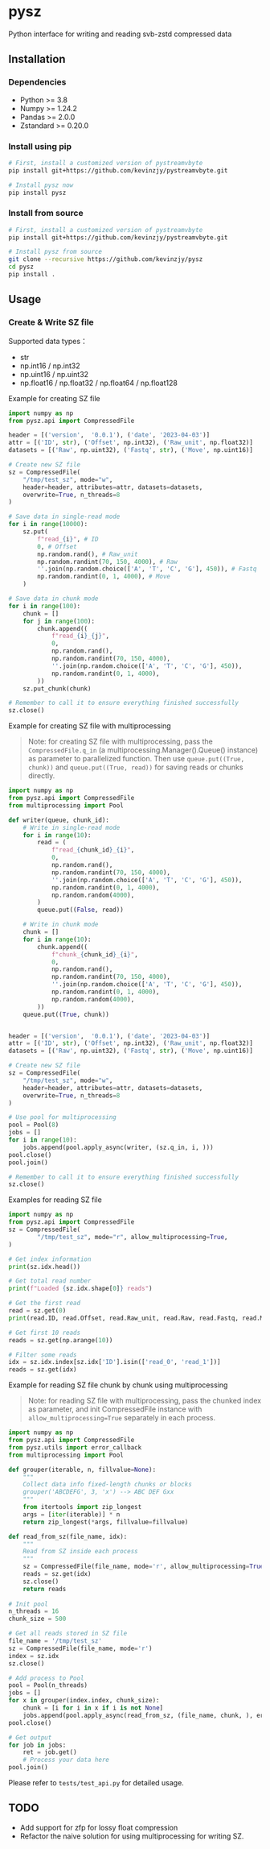 # pysz
Python interface for writing and reading svb-zstd compressed data

## Installation

### Dependencies

- Python >= 3.8
- Numpy >= 1.24.2
- Pandas >= 2.0.0
- Zstandard >= 0.20.0

### Install using pip

```bash
# First, install a customized version of pystreamvbyte
pip install git+https://github.com/kevinzjy/pystreamvbyte.git

# Install pysz now
pip install pysz
```

### Install from source

```bash
# First, install a customized version of pystreamvbyte
pip install git+https://github.com/kevinzjy/pystreamvbyte.git

# Install pysz from source
git clone --recursive https://github.com/kevinzjy/pysz
cd pysz
pip install .
```

## Usage

### Create & Write SZ file 

Supported data types：

- str
- np.int16 / np.int32
- np.uint16 / np.uint32
- np.float16 / np.float32 / np.float64 / np.float128

Example for creating SZ file

```python
import numpy as np
from pysz.api import CompressedFile

header = [('version',  '0.0.1'), ('date', '2023-04-03')]
attr = [('ID', str), ('Offset', np.int32), ('Raw_unit', np.float32)]
datasets = [('Raw', np.uint32), ('Fastq', str), ('Move', np.uint16)]

# Create new SZ file
sz = CompressedFile(
    "/tmp/test_sz", mode="w",
    header=header, attributes=attr, datasets=datasets,
    overwrite=True, n_threads=8
)

# Save data in single-read mode 
for i in range(10000):
    sz.put(
        f"read_{i}", # ID
        0, # Offset
        np.random.rand(), # Raw_unit
        np.random.randint(70, 150, 4000), # Raw
        ''.join(np.random.choice(['A', 'T', 'C', 'G'], 450)), # Fastq
        np.random.randint(0, 1, 4000), # Move
    )

# Save data in chunk mode
for i in range(100):
    chunk = []
    for j in range(100):
        chunk.append((
            f"read_{i}_{j}",
            0,
            np.random.rand(),
            np.random.randint(70, 150, 4000),
            ''.join(np.random.choice(['A', 'T', 'C', 'G'], 450)),
            np.random.randint(0, 1, 4000),
        ))   
    sz.put_chunk(chunk)

# Remember to call it to ensure everything finished successfully
sz.close()
```

Example for creating SZ file with multiprocessing

> Note: for creating SZ file with multiprocessing, pass the `CompressedFile.q_in` (a multiprocessing.Manager().Queue() instance)
> as parameter to parallelized function. Then use `queue.put((True, chunk))` and `queue.put((True, read))` for saving reads
> or chunks directly.

```python
import numpy as np
from pysz.api import CompressedFile
from multiprocessing import Pool

def writer(queue, chunk_id):
    # Write in single-read mode
    for i in range(10):
        read = (
            f"read_{chunk_id}_{i}",
            0,
            np.random.rand(),
            np.random.randint(70, 150, 4000),
            ''.join(np.random.choice(['A', 'T', 'C', 'G'], 450)),
            np.random.randint(0, 1, 4000),
            np.random.random(4000),
        )
        queue.put((False, read))

    # Write in chunk mode
    chunk = []
    for i in range(10):
        chunk.append((
            f"chunk_{chunk_id}_{i}",
            0,
            np.random.rand(),
            np.random.randint(70, 150, 4000),
            ''.join(np.random.choice(['A', 'T', 'C', 'G'], 450)),
            np.random.randint(0, 1, 4000),
            np.random.random(4000),
        ))
    queue.put((True, chunk))


header = [('version',  '0.0.1'), ('date', '2023-04-03')]
attr = [('ID', str), ('Offset', np.int32), ('Raw_unit', np.float32)]
datasets = [('Raw', np.uint32), ('Fastq', str), ('Move', np.uint16)]

# Create new SZ file
sz = CompressedFile(
    "/tmp/test_sz", mode="w",
    header=header, attributes=attr, datasets=datasets,
    overwrite=True, n_threads=8
)

# Use pool for multiprocessing
pool = Pool(8)
jobs = []
for i in range(10):
    jobs.append(pool.apply_async(writer, (sz.q_in, i, )))
pool.close()
pool.join()

# Remember to call it to ensure everything finished successfully
sz.close()

```

Examples for reading SZ file

```python
import numpy as np
from pysz.api import CompressedFile
sz = CompressedFile(
        "/tmp/test_sz", mode="r", allow_multiprocessing=True,
)

# Get index information
print(sz.idx.head())

# Get total read number
print(f"Loaded {sz.idx.shape[0]} reads")

# Get the first read
read = sz.get(0)
print(read.ID, read.Offset, read.Raw_unit, read.Raw, read.Fastq, read.Move)

# Get first 10 reads
reads = sz.get(np.arange(10))

# Filter some reads
idx = sz.idx.index[sz.idx['ID'].isin(['read_0', 'read_1'])]
reads = sz.get(idx)
```

Example for reading SZ file chunk by chunk using multiprocessing

> Note: for reading SZ file with multiprocessing, pass the chunked index as parameter, 
> and init CompressedFile instance with `allow_multiprocessing=True` separately in each process.

```python
import numpy as np
from pysz.api import CompressedFile
from pysz.utils import error_callback
from multiprocessing import Pool

def grouper(iterable, n, fillvalue=None):
    """
    Collect data info fixed-length chunks or blocks
    grouper('ABCDEFG', 3, 'x') --> ABC DEF Gxx
    """
    from itertools import zip_longest
    args = [iter(iterable)] * n
    return zip_longest(*args, fillvalue=fillvalue)

def read_from_sz(file_name, idx):
    """
    Read from SZ inside each process
    """
    sz = CompressedFile(file_name, mode='r', allow_multiprocessing=True)
    reads = sz.get(idx)
    sz.close()
    return reads
    
# Init pool
n_threads = 16
chunk_size = 500

# Get all reads stored in SZ file
file_name = '/tmp/test_sz'
sz = CompressedFile(file_name, mode='r')
index = sz.idx
sz.close()

# Add process to Pool
pool = Pool(n_threads)
jobs = []
for x in grouper(index.index, chunk_size):
    chunk = [i for i in x if i is not None]
    jobs.append(pool.apply_async(read_from_sz, (file_name, chunk, ), error_callback=error_callback))
pool.close()

# Get output
for job in jobs:
    ret = job.get()
    # Process your data here
pool.join()
```

Please refer to `tests/test_api.py` for detailed usage. 

## TODO

- Add support for zfp for lossy float compression
- Refactor the naive solution for using multiprocessing for writing SZ.